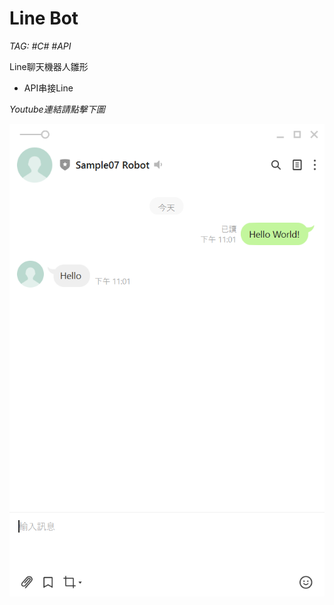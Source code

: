 # Line Bot

*TAG: #C# #API*

Line聊天機器人雛形
- API串接Line

*Youtube連結請點擊下圖*

[![IMAGE ALT TEXT](https://github.com/Riley-Shu/Riley-Shu/blob/master/image/cover04.png)](https://youtube.com/shorts/YmPq4xsUj18)

